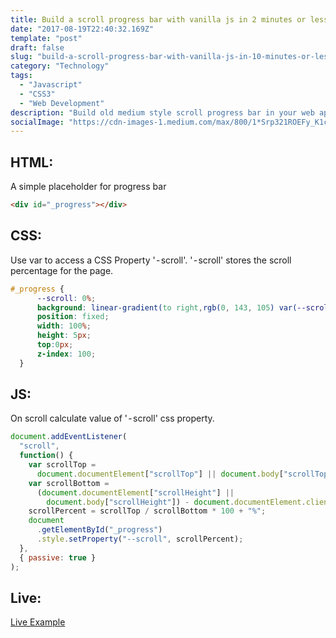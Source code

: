 ```yaml
---
title: Build a scroll progress bar with vanilla js in 2 minutes or less
date: "2017-08-19T22:40:32.169Z"
template: "post"
draft: false
slug: "build-a-scroll-progress-bar-with-vanilla-js-in-10-minutes-or-less"
category: "Technology"
tags:
  - "Javascript"
  - "CSS3"
  - "Web Development"
description: "Build old medium style scroll progress bar in your web application with this quick walkthrough."
socialImage: "https://cdn-images-1.medium.com/max/800/1*Srp321ROEFy_K1c6Xy7RUw.png"
---
```


## HTML:
A simple placeholder for progress bar
```html
<div id="_progress"></div>
```

## CSS:
Use var to access a CSS Property ' - scroll'. ' - scroll' stores the scroll percentage for the page.
```css
#_progress {
      --scroll: 0%;
      background: linear-gradient(to right,rgb(0, 143, 105) var(--scroll),transparent 0);
      position: fixed;
      width: 100%;
      height: 5px;
      top:0px;
      z-index: 100;
  }
```

## JS:
On scroll calculate value of ' - scroll' css property.
```js
document.addEventListener(
  "scroll",
  function() {
    var scrollTop =
      document.documentElement["scrollTop"] || document.body["scrollTop"];
    var scrollBottom =
      (document.documentElement["scrollHeight"] ||
        document.body["scrollHeight"]) - document.documentElement.clientHeight;
    scrollPercent = scrollTop / scrollBottom * 100 + "%";
    document
      .getElementById("_progress")
      .style.setProperty("--scroll", scrollPercent);
  },
  { passive: true }
);
```
## Live:

[Live Example](https://codepen.io/iwannabebot/pen/qKqExG)